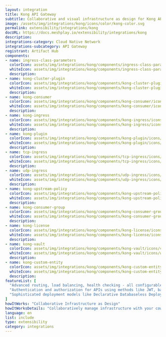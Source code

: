 ```yaml
---
layout: integration
title: Kong API Gateway
subtitle: Collaborative and visual infrastructure as design for Kong API Gateway
image: /assets/img/integrations/kong/icons/color/kong-color.svg
permalink: extensibility/integrations/kong
docURL: https://docs.meshplay.io/extensibility/integrations/kong
description: 
integrations-category: Cloud Native Network
integrations-subcategory: API Gateway
registrant: Artifact Hub
components: 
- name: ingress-class-parameters
  colorIcon: assets/img/integrations/kong/components/ingress-class-parameters/icons/color/ingress-class-parameters-color.svg
  whiteIcon: assets/img/integrations/kong/components/ingress-class-parameters/icons/white/ingress-class-parameters-white.svg
  description: 
- name: kong-cluster-plugin
  colorIcon: assets/img/integrations/kong/components/kong-cluster-plugin/icons/color/kong-cluster-plugin-color.svg
  whiteIcon: assets/img/integrations/kong/components/kong-cluster-plugin/icons/white/kong-cluster-plugin-white.svg
  description: 
- name: kong-consumer
  colorIcon: assets/img/integrations/kong/components/kong-consumer/icons/color/kong-consumer-color.svg
  whiteIcon: assets/img/integrations/kong/components/kong-consumer/icons/white/kong-consumer-white.svg
  description: 
- name: kong-ingress
  colorIcon: assets/img/integrations/kong/components/kong-ingress/icons/color/kong-ingress-color.svg
  whiteIcon: assets/img/integrations/kong/components/kong-ingress/icons/white/kong-ingress-white.svg
  description: 
- name: kong-plugin
  colorIcon: assets/img/integrations/kong/components/kong-plugin/icons/color/kong-plugin-color.svg
  whiteIcon: assets/img/integrations/kong/components/kong-plugin/icons/white/kong-plugin-white.svg
  description: 
- name: tcp-ingress
  colorIcon: assets/img/integrations/kong/components/tcp-ingress/icons/color/tcp-ingress-color.svg
  whiteIcon: assets/img/integrations/kong/components/tcp-ingress/icons/white/tcp-ingress-white.svg
  description: 
- name: udp-ingress
  colorIcon: assets/img/integrations/kong/components/udp-ingress/icons/color/udp-ingress-color.svg
  whiteIcon: assets/img/integrations/kong/components/udp-ingress/icons/white/udp-ingress-white.svg
  description: 
- name: kong-upstream-policy
  colorIcon: assets/img/integrations/kong/components/kong-upstream-policy/icons/color/kong-upstream-policy-color.svg
  whiteIcon: assets/img/integrations/kong/components/kong-upstream-policy/icons/white/kong-upstream-policy-white.svg
  description: 
- name: kong-consumer-group
  colorIcon: assets/img/integrations/kong/components/kong-consumer-group/icons/color/kong-consumer-group-color.svg
  whiteIcon: assets/img/integrations/kong/components/kong-consumer-group/icons/white/kong-consumer-group-white.svg
  description: 
- name: kong-license
  colorIcon: assets/img/integrations/kong/components/kong-license/icons/color/kong-license-color.svg
  whiteIcon: assets/img/integrations/kong/components/kong-license/icons/white/kong-license-white.svg
  description: 
- name: kong-vault
  colorIcon: assets/img/integrations/kong/components/kong-vault/icons/color/kong-vault-color.svg
  whiteIcon: assets/img/integrations/kong/components/kong-vault/icons/white/kong-vault-white.svg
  description: 
- name: kong-custom-entity
  colorIcon: assets/img/integrations/kong/components/kong-custom-entity/icons/color/kong-custom-entity-color.svg
  whiteIcon: assets/img/integrations/kong/components/kong-custom-entity/icons/white/kong-custom-entity-white.svg
  description: 
featureList: [
  "Advanced routing, load balancing, health checking - all configurable via a RESTful admin API or declarative configuration.",
  "Authentication and authorization for APIs using methods like JWT, basic auth, OAuth, ACLs and more.",
  "Sophisticated deployment models like Declarative Databaseless Deployment and Hybrid Deployment (control plane/data plane separation) without any vendor lock-in."
]
howItWorks: "Collaborative Infrastructure as Design"
howItWorksDetails: "Collaboratively manage infrastructure with your coworkers synchronously sharing the same designs."
language: en
list: include
type: extensibility
category: integrations
---
```

